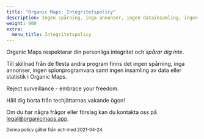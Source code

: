 ```yaml
---
title: "Organic Maps: Integritetspolicy"
description: Ingen spårning, inga annonser, ingen datainsamling, ingen statistikinsamling, ingen spionprogramvara
weight: 900
extra:
  menu_title: Integritetspolicy
---
```


Organic Maps respekterar din personliga integritet och _spårar dig inte_.

Till skillnad från de flesta andra program finns det ingen spårning, inga
annonser, ingen spionprogramvara samt ingen insamling av data eller
statistik i Organic Maps.

Reject surveillance - embrace your freedom.

Håll dig borta från techjättarnas vakande ögon!

Om du har några frågor eller förslag kan du kontakta oss på
[legal@organicmaps.app](mailto:legal@organicmaps.app).

<sub>Denna policy gäller från och med 2021-04-24.</sub>
